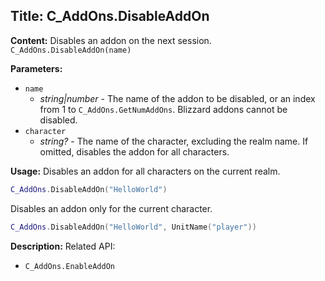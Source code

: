 ## Title: C_AddOns.DisableAddOn

**Content:**
Disables an addon on the next session.
`C_AddOns.DisableAddOn(name)`

**Parameters:**
- `name`
  - *string|number* - The name of the addon to be disabled, or an index from 1 to `C_AddOns.GetNumAddOns`. Blizzard addons cannot be disabled.
- `character`
  - *string?* - The name of the character, excluding the realm name. If omitted, disables the addon for all characters.

**Usage:**
Disables an addon for all characters on the current realm.
```lua
C_AddOns.DisableAddOn("HelloWorld")
```
Disables an addon only for the current character.
```lua
C_AddOns.DisableAddOn("HelloWorld", UnitName("player"))
```

**Description:**
Related API:
- `C_AddOns.EnableAddOn`